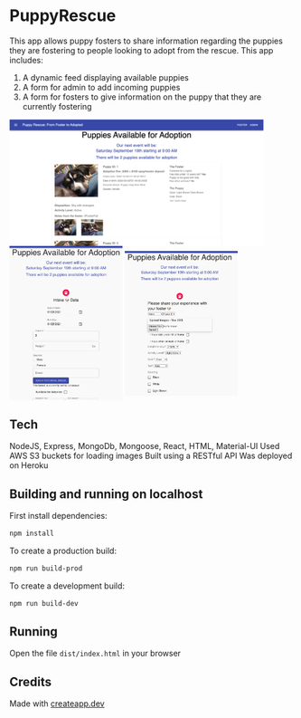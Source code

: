 # PuppyRescue

This app allows puppy fosters to share information regarding the puppies they are fostering to people looking to adopt from the rescue. This app includes:


1. A dynamic feed displaying available puppies
2. A form for admin to add incoming puppies
3. A form for fosters to give information on the puppy that they are currently fostering

<img align="center" src="/puppyRescueFeed.png" width="450">
<img align="center" src="/postIntake.png" width="200">
<img align="center" src="/fosterForm.png" width="200">

## Tech
NodeJS, Express, MongoDb, Mongoose, React, HTML, Material-UI
Used AWS S3 buckets for loading images
Built using a RESTful API
Was deployed on Heroku

## Building and running on localhost

First install dependencies:

```sh
npm install
```

To create a production build:

```sh
npm run build-prod
```

To create a development build:

```sh
npm run build-dev
```

## Running

Open the file `dist/index.html` in your browser

## Credits

Made with [createapp.dev](https://createapp.dev/)
